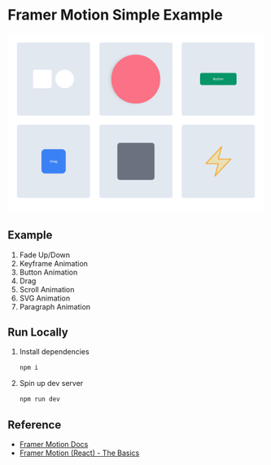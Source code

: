 # Framer Motion Simple Example

![](./public/screenshot.png)

## Example

1. Fade Up/Down
2. Keyframe Animation
3. Button Animation
4. Drag
5. Scroll Animation
6. SVG Animation
7. Paragraph Animation

## Run Locally

1. Install dependencies
   ```sh
   npm i
   ```
2. Spin up dev server
   ```sh
   npm run dev
   ```

## Reference

- [Framer Motion Docs](https://www.framer.com/motion/introduction/)
- [Framer Motion (React) - The Basics](https://www.youtube.com/watch?v=31y7-k3ZG0g&ab_channel=rithmic)